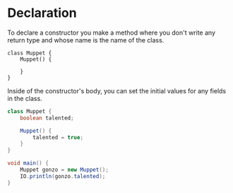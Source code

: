 # Declaration

To declare a constructor you make a method where you don't write any return type
and whose name is the name of the class.

```java,no_run
class Muppet {
    Muppet() {

    }
}
```

Inside of the constructor's body, you can set the initial values for any fields
in the class.

```java
class Muppet {
    boolean talented;

    Muppet() {
        talented = true;
    }
}

void main() {
    Muppet gonzo = new Muppet();
    IO.println(gonzo.talented);
}
```

